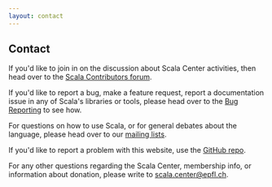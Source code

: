 ```yaml
---
layout: contact
---
```


## Contact

If you'd like to join in on the discussion about Scala Center activities, then
head over to the [Scala Contributors forum](https://contributors.scala-lang.org/).

If you'd like to report a bug, make a feature request, report a documentation
issue in any of Scala's libraries or tools, please head over to the [Bug Reporting](http://scala-lang.org/contribute/bug-reporting-guide.html) to see
how.

For questions on how to use Scala, or for general debates about the language,
please head over to our [mailing lists](http://scala-lang.org/community/).

If you'd like to report a problem with this website, use the
[GitHub repo](https://github.com/scala/scala.epfl.ch).

For any other questions regarding the Scala Center, membership info, or
information about donation, please write to <a href="scala.center@epfl.ch">scala.center@epfl.ch</a>.

